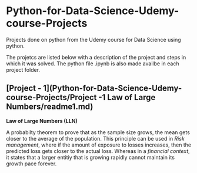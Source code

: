 # Python-for-Data-Science-Udemy-course-Projects
Projects done on python from the Udemy course for Data Science using python.

The projetcs are listed below with a description of the project and steps in which it was solved. The python file .ipynb is also made availbe in each project folder.

## [Project - 1](Python-for-Data-Science-Udemy-course-Projects/Project -1 Law of Large Numbers/readme1.md)

**Law of Large Numbers (LLN)**

A probabilty theorem to prove that as the sample size grows, the mean gets closer to the average of the population. This principle can be used in *Risk management*, where if the amount of exposure to losses increases, then the predicted loss gets closer to the actual loss. Whereas in a *financial context*, it states that a larger entitiy that is growing rapidly cannot maintain its growth pace forever.


